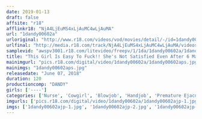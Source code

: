 ```yaml
---
date: 2019-01-13
draft: false
affsite: "r18"
afflinkr18: "NjA4LjEuMS4xLjAuMC4wLjAuMA"
url: "1dandy00602a"
urloriginal: "http://www.r18.com/videos/vod/movies/detail/-/id=1dandy00602a"
urlfinal: "http://media.r18.com/track/NjA4LjEuMS4xLjAuMC4wLjAuMA/videos/vod/movies/detail/-/id=1dandy00602a"
samplevid: "awspv3001.r18.com/litevideo/freepv/1/1da/1dandy00602a/1dandy00602a_dmb_w.mp4"
title: "This Girl Is Easy To Fuck!! She's Not Satisfied Even After 6 Masturbation Sessions Per Week! An Unsuspecting Cosplayer Who Is Famous For Giving Out All The Panty Shot Action You Can Handle Maki 20 Years Old Height: 166cm Bust: 85cm (E-CUP) Waist: 60cm Hips: 86cm 86"
mainimgurl: "pics.r18.com/digital/video/1dandy00602a/1dandy00602aps.jpg"
mainimgs: "1dandy00602aps.jpg"
releasedate: "June 07, 2018"
duration: 120
productioncomp: "DANDY"
girls: ['----']
categories: ['Nurse', 'Cowgirl', 'Blowjob', 'Handjob', 'Premature Ejaculation', 'Hi-Def']
imgurls: ['pics.r18.com/digital/video/1dandy00602a/1dandy00602ajp-1.jpg', 'pics.r18.com/digital/video/1dandy00602a/1dandy00602ajp-2.jpg', 'pics.r18.com/digital/video/1dandy00602a/1dandy00602ajp-3.jpg', 'pics.r18.com/digital/video/1dandy00602a/1dandy00602ajp-4.jpg', 'pics.r18.com/digital/video/1dandy00602a/1dandy00602ajp-5.jpg', 'pics.r18.com/digital/video/1dandy00602a/1dandy00602ajp-6.jpg', 'pics.r18.com/digital/video/1dandy00602a/1dandy00602ajp-7.jpg', 'pics.r18.com/digital/video/1dandy00602a/1dandy00602ajp-8.jpg', 'pics.r18.com/digital/video/1dandy00602a/1dandy00602ajp-9.jpg', 'pics.r18.com/digital/video/1dandy00602a/1dandy00602ajp-10.jpg', 'pics.r18.com/digital/video/1dandy00602a/1dandy00602ajp-11.jpg', 'pics.r18.com/digital/video/1dandy00602a/1dandy00602ajp-12.jpg', 'pics.r18.com/digital/video/1dandy00602a/1dandy00602ajp-13.jpg', 'pics.r18.com/digital/video/1dandy00602a/1dandy00602ajp-14.jpg', 'pics.r18.com/digital/video/1dandy00602a/1dandy00602ajp-15.jpg', 'pics.r18.com/digital/video/1dandy00602a/1dandy00602ajp-16.jpg', 'pics.r18.com/digital/video/1dandy00602a/1dandy00602ajp-17.jpg', 'pics.r18.com/digital/video/1dandy00602a/1dandy00602ajp-18.jpg', 'pics.r18.com/digital/video/1dandy00602a/1dandy00602ajp-19.jpg', 'pics.r18.com/digital/video/1dandy00602a/1dandy00602ajp-20.jpg']
imgs: ['1dandy00602ajp-1.jpg', '1dandy00602ajp-2.jpg', '1dandy00602ajp-3.jpg', '1dandy00602ajp-4.jpg', '1dandy00602ajp-5.jpg', '1dandy00602ajp-6.jpg', '1dandy00602ajp-7.jpg', '1dandy00602ajp-8.jpg', '1dandy00602ajp-9.jpg', '1dandy00602ajp-10.jpg', '1dandy00602ajp-11.jpg', '1dandy00602ajp-12.jpg', '1dandy00602ajp-13.jpg', '1dandy00602ajp-14.jpg', '1dandy00602ajp-15.jpg', '1dandy00602ajp-16.jpg', '1dandy00602ajp-17.jpg', '1dandy00602ajp-18.jpg', '1dandy00602ajp-19.jpg', '1dandy00602ajp-20.jpg']
---
```

